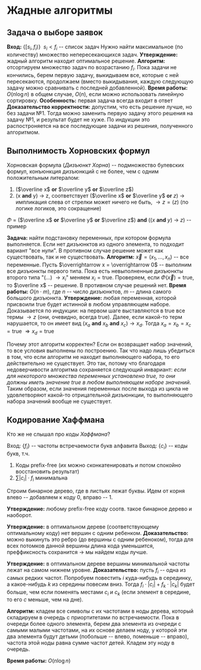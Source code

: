 # Жадные алгоритмы

## Задача о выборе заявок

**Вход:** $\{[s_i, f_i)\} \ \ s_i < f_i$ -- список задач
Нужно найти максимальное (по количеству) множество непересекающихся задач.
**Утверждение:** жадный алгоритм находит оптимальное решение.
**Алгоритм:** отсортируем множество задач по возрастанию $f_i$. Пока задачи не кончились, берем первую задачу, выкидываем все, которые с ней пересекаются, продолжаем (вместо выкидывания, каждую следующую задачу можно сравнивать с последней добавленной).
**Время работы:** $O(n\log n)$  в общем случае, $O(n)$, если можно использовать линейную сортировку.
**Особенность:** первая задача всегда входит в ответ
**Доказательство корректности:** допустим, что есть решение лучше, но без задачи №1. Тогда можно заменить первую задачу этого решения на задачу №1, и результат будет не хуже. По индукции это распостроняется на все последующие задачи из решения, полученного алгоритмом.

## Выполнимость Хорновских формул

Хорновская формула (*Дизъюнкт Хорна*) -- подмножество булевских формул, конъюнкция дизъюнкций с не более, чем с одним положительным литералом:
1. ($\overline x$ **or** $\overline y$ **or** $\overline z$)
2. (x **and** y) $\rightarrow$ z, соответствует ($\overline x$ **or** $\overline y$ **or** $z$)
    $\rightarrow$ импликация
    слева от стрелки может ничего не быть, $\rightarrow z = (z)$ (по логике логиков, это сокращение)

$\Phi$ = ($\overline x$ **or** $\overline y$ **or** $\overline z$) **and** (($x$ **and** $y$) $\rightarrow \ z$) -- пример

**Задача:** найти подстановку переменных, при котором формула выполняется.
Если нет дизъюнктов из одного элемента, то подходит вариант "все нули". В противном случае решение может как существовать, так и не существовать.
**Алгоритм:**
$\overrightarrow x = (x_1, ..., x_n)$ -- все переменные.
Пусть $\overrightarrow x = \overrightarrow 0$ -- выполним все дизъюнкты первого типа.
Пока есть невыполненные дизъюнкты второго типа "(...) $\rightarrow x_i$" меняем $x_i=\text{true}$.
Проверяем, если $\Phi(\overrightarrow x) = \text{true}$, то $\overline x$ -- решение. В противном случае решений нет.
**Время работы:** $O(n\cdot m)$, где $n$ -- число дизъюнктов, $m$ -- длина самого большого дизъюнкта.
**Утверждение:** любая переменная, которой присвоили true будет истинной в любом управляющем наборе.
Доказывается по индукции: на первом шаге выставляются в true все термы $\rightarrow z$ (они, очевидно, всегда true). Далее, если какой-то терм нарушается, то он имеет вид ($x_a$ **and** $x_b$ **and** $x_c) \rightarrow x_d$. Тогда $x_a=x_b=x_c=\text{true} \ \Rightarrow x_d=\text{true}$

<!-- Из этого утверждения следует корректность алгоритма (воспринимается тяжеловато). -->

Почему этот алгоритм корректен? Если он возвращает набор значений, то все условия выполнены по построению. Так что надо лишь убедиться в том, что если алгоритм не находит выполняющего набора, то его действительно не существует. Это так, потому что благодаря недоверчивости алгоритма сохраняется следующий инвариант: <i>если для некоторого множества переменных установлено true, то они должны иметь значение true в любом выполняющем наборе значений</i>.
Таким образом, если значения переменных после выхода из цикла не удовлетворяют какой-то отрицательной дизъюнкции, то выполняющего набора значений вообще не существует.

## Кодирование Хаффмана

Кто же не слышал про *коды Хаффмана*?

Вход: $\{f_i\}$ -- частоты встречаемости букв алфавита
Выход: $\{c_i\}$ -- коды букв, т.ч.
1. Коды prefix-free (их можно сконкатенировать и потом спокойно восстановить результат)
2. $\sum|c_i|\cdot f_i$ минимальна

Строим бинарное дерево, где в листьях лежат буквы. Идем от корня влево -- добавляем к коду 0, вправо -- 1.

**Утверждение:** любому prefix-free коду соотв. такое бинарное дерево и наоборот.

**Утверждение:** в оптимальном дереве (соответствующему оптимальному коду) нет вершин с одним ребенком.
**Доказательство:** можно выкинуть это ребро (до вершины с одним ребеноком), тогда для всех потомков данной вершины длина кода уменьшится, преффиксность сохранится $\rightarrow$ мы найдем коды лучше.

**Утверждение:** в оптимальном дереве вершины минимальной частоты лежат на самом нижнем уровне.
**Доказательство:** пусть $f_i$ -- одна из самых редких частот. Попробуем повестить $i$ куда-нибудь в серединку, а какое-нибудь $k$ из середины повесим вниз. Тогда $f_i\cdot|c_i| + f_k\cdot|c_k|$ будет больше, чем если поменять местами $c_i$ и $c_k$ (если элемент в середине, то его $c$ меньше, чем на дне).

**Алгоритм:** кладем все символы с их частотами в ноды дерева, который складируем в очередь с приортитетами по встречаемости. Пока в очереди более одного элемента, берем два элемента из очереди с самыми малыми частотами, на их основе делаем ноду, у которой эти два элемента будут детьми (побольше -- влево, поменьше -- вправо), частота этой ноды равна сумме частот детей. Кладем эту ноду в очередь.

**Время работы:** $O(n \log n)$
